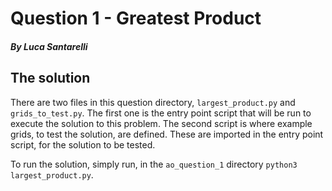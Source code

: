 # Question 1 - Greatest Product
##### By Luca Santarelli

## The solution
There are two files in this question directory, `largest_product.py` and `grids_to_test.py`. The first one is the entry point script that will be run to execute the solution to this problem. The second script is where example grids, to test the solution, are defined. These are imported in the entry point script, for the solution to be tested.

To run the solution, simply run, in the `ao_question_1` directory `python3 largest_product.py`.
